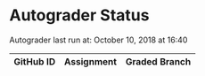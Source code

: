 # Autograder Status
Autograder last run at: October 10, 2018 at 16:40

| GitHub ID | Assignment | Graded Branch |
|-----------|------------|---------------|
